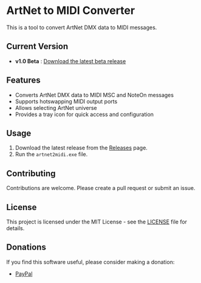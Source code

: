 # ArtNet to MIDI Converter

This is a tool to convert ArtNet DMX data to MIDI messages.

## Current Version
- **v1.0 Beta** : [Download the latest beta release](https://github.com/bout-de-rim/Artnet-MIDI/releases/tag/v1.1-beta)

## Features
- Converts ArtNet DMX data to MIDI MSC and NoteOn messages
- Supports hotswapping MIDI output ports
- Allows selecting ArtNet universe
- Provides a tray icon for quick access and configuration

## Usage
1. Download the latest release from the [Releases](https://github.com/bout-de-rim/Artnet-MIDI/releases) page.
2. Run the `artnet2midi.exe` file.

## Contributing
Contributions are welcome. Please create a pull request or submit an issue.

## License
This project is licensed under the MIT License - see the [LICENSE](LICENSE) file for details.

## Donations
If you find this software useful, please consider making a donation:
- [PayPal](https://paypal.me/Rdbt82)
